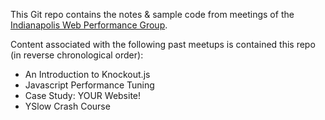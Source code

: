 This Git repo contains the notes & sample code from meetings of the [Indianapolis Web Performance Group](http://www.meetup.com/IndyWebPerf/).

Content associated with the following past meetups is contained this repo (in reverse chronological order):

* An Introduction to Knockout.js
* Javascript Performance Tuning
* Case Study: YOUR Website!
* YSlow Crash Course